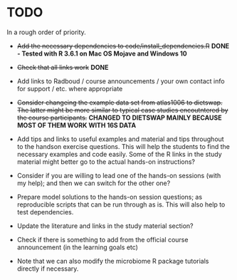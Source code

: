 # TODO

In a rough order of priority.

 * ~~Add the necessary dependencies to code/install_dependencies.R~~ **DONE - Tested  with R 3.6.1 on Mac OS Mojave and Windows 10**

 * ~~Check that all links work~~ **DONE**

 * Add links to Radboud / course announcements / your own contact info
   for support / etc. where appropriate

 * ~~Consider changeing the example data set from atlas1006 to
   dietswap. The latter might be more similar to typical case studies
   encoutntered by the course participants.~~ **CHANGED TO DIETSWAP MAINLY BECAUSE MOST OF THEM WORK WITH 16S DATA** 

 * Add tips and links to useful examples and material and tips
   throughout to the handson exercise questions. This will help the
   students to find the necessary examples and code easily. Some of
   the R links in the study material might better go to the actual
   hands-on instructions?

 * Consider if you are willing to lead one of the hands-on sessions
   (with my help); and then we can switch for the other one?

 * Prepare model solutions to the hands-on session questions; as
   reproducible scripts that can be run through as is. This will also
   help to test dependencies.

 * Update the literature and links in the study material section?

 * Check if there is something to add from the official course
   announcement (in the learning goals etc)

 * Note that we can also modify the microbiome R package tutorials
   directly if necessary.
